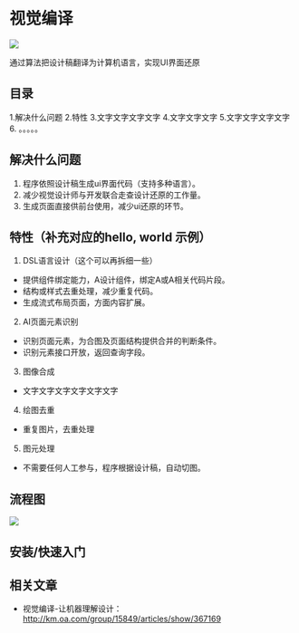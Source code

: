 # 视觉编译
<img src="https://timgsa.baidu.com/timg?image&quality=80&size=b9999_10000&sec=1549131567387&di=46877538c3ad8a48ce5a169a13454de4&imgtype=0&src=http%3A%2F%2Fimg.mp.itc.cn%2Fq_70%2Cc_zoom%2Cw_640%2Fupload%2F20170331%2F99098fa2ae0e48ac8ee8d813c1620900_th.gif" />

通过算法把设计稿翻译为计算机语言，实现UI界面还原


## 目录
1.解决什么问题
2.特性
3.文字文字文字文字
4.文字文字文字
5.文字文字文字文字
6. 。。。。。

## 解决什么问题
1. 程序依照设计稿生成ui界面代码（支持多种语言）。
2. 减少视觉设计师与开发联合走查设计还原的工作量。
3. 生成页面直接供前台使用，减少ui还原的环节。

## 特性（补充对应的hello, world 示例）
1. DSL语言设计（这个可以再拆细一些）
* 提供组件绑定能力，A设计组件，绑定A或A相关代码片段。
* 结构或样式去重处理，减少重复代码。
* 生成流式布局页面，方面内容扩展。

2. AI页面元素识别
* 识别页面元素，为合图及页面结构提供合并的判断条件。
* 识别元素接口开放，返回查询字段。

3. 图像合成
* 文字文字文字文字文字文字

4. 绘图去重
* 重复图片，去重处理

5. 图元处理
* 不需要任何人工参与，程序根据设计稿，自动切图。


## 流程图
<img src="http://km.oa.com/files/photos/pictures/201901/1547005473_87_w966_h636.png" />



## 安装/快速入门


    
## 相关文章
- 视觉编译-让机器理解设计：http://km.oa.com/group/15849/articles/show/367169